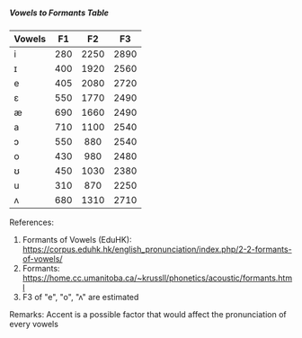 ##### Vowels to Formants Table

| Vowels | F1 | F2 | F3 |
|:---|:---:|:---:|:---:|
| i | 280 | 2250 | 2890 |
| ɪ | 400 | 1920 | 2560 |
| e | 405 | 2080 | 2720 |
| ɛ | 550 | 1770 | 2490 |
| æ | 690 | 1660 | 2490 |
| a | 710 | 1100 | 2540 |
| ɔ | 550 | 880 | 2540 |
| o | 430 | 980 | 2480 |
| ʊ | 450 | 1030 | 2380 |
| u | 310 | 870 | 2250 |
| ʌ | 680 | 1310 | 2710 |

References:
1. Formants of Vowels (EduHK): https://corpus.eduhk.hk/english_pronunciation/index.php/2-2-formants-of-vowels/
2. Formants: https://home.cc.umanitoba.ca/~krussll/phonetics/acoustic/formants.html 
3. F3 of "e", "o", "ʌ" are estimated

Remarks: Accent is a possible factor that would affect the pronunciation of every vowels